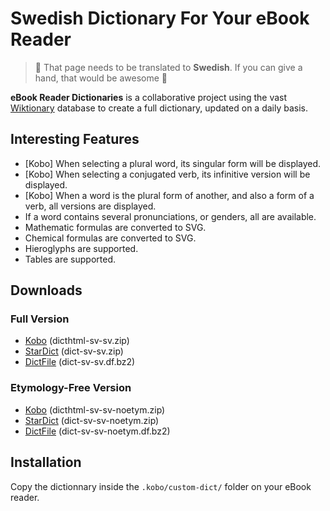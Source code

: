# Swedish Dictionary For Your eBook Reader

> 🥇 That page needs to be translated to **Swedish**. If you can give a hand, that would be awesome 🥰

**eBook Reader Dictionaries** is a collaborative project using the vast [Wiktionary](https://sv.wiktionary.org/) database to create a full dictionary, updated on a daily basis.

## Interesting Features

- [Kobo] When selecting a plural word, its singular form will be displayed.
- [Kobo] When selecting a conjugated verb, its infinitive version will be displayed.
- [Kobo] When a word is the plural form of another, and also a form of a verb, all versions are displayed.
- If a word contains several pronunciations, or genders, all are available.
- Mathematic formulas are converted to SVG.
- Chemical formulas are converted to SVG.
- Hieroglyphs are supported.
- Tables are supported.

## Downloads

### Full Version

- [Kobo](https://github.com/BoboTiG/ebook-reader-dict/releases/download/sv/dicthtml-sv-sv.zip) (dicthtml-sv-sv.zip)
- [StarDict](https://github.com/BoboTiG/ebook-reader-dict/releases/download/sv/dict-sv-sv.zip) (dict-sv-sv.zip)
- [DictFile](https://github.com/BoboTiG/ebook-reader-dict/releases/download/sv/dict-sv-sv.df.bz2) (dict-sv-sv.df.bz2)

### Etymology-Free Version

- [Kobo](https://github.com/BoboTiG/ebook-reader-dict/releases/download/sv/dicthtml-sv-sv-noetym.zip) (dicthtml-sv-sv-noetym.zip)
- [StarDict](https://github.com/BoboTiG/ebook-reader-dict/releases/download/sv/dict-sv-sv-noetym.zip) (dict-sv-sv-noetym.zip)
- [DictFile](https://github.com/BoboTiG/ebook-reader-dict/releases/download/sv/dict-sv-sv-noetym.df.bz2) (dict-sv-sv-noetym.df.bz2)

## Installation

Copy the dictionnary inside the `.kobo/custom-dict/` folder on your eBook reader.
